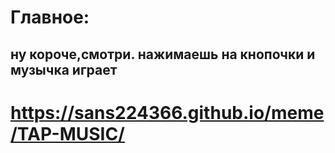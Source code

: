 # Главное:

## ну короче,смотри. нажимаешь на кнопочки и музычка играет 

# https://sans224366.github.io/meme/TAP-MUSIC/
